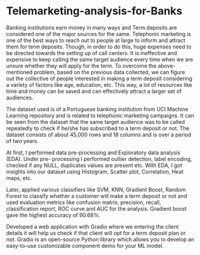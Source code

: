 # Telemarketing-analysis-for-Banks

Banking institutions earn money in many ways and Term deposits are considered one of the major sources for the same. 
Telephonic marketing is one of the best ways to reach out to people at large to inform and attract them for term deposits. 
Though, in order to do this, huge expenses need to be directed towards the setting up of call centers. It is ineffective and expensive 
to keep calling the same target audience every time when we are unsure whether they will apply for the term.
To overcome the above-mentioned problem, based on the previous data collected, we can figure out the collective of people interested 
in making a term deposit considering a variety of factors like age, education, etc. 
This way, a lot of resources like time and money can be saved and can effectively attract a larger set of audiences.

The dataset used is of a Portuguese banking institution from UCI Machine Learning repository and is related to telephonic marketing campaigns. 
It can be seen from the dataset that the same target audience was to be called repeatedly to check if he/she has subscribed to a term deposit or not. 
The dataset consists of about 45,000 rows and 18 columns and is over a period of two years.

At first, I performed data pre-processing and Exploratory data analysis (EDA). 
Under pre- processing I performed outlier detection, label encoding, checked if any NULL, duplicates values are present etc. 
With EDA, I got insights into our dataset using Histogram, Scatter plot, Correlation, Heat maps, etc.

Later, applied various classifiers like SVM, KNN, Gradient Boost, Random Forest to classify whether a customer will make a term deposit or not and used evaluation metrics like confusion matrix, precision, recall, classification report, ROC curve and AUC for the analysis. Gradient boost gave the highest accuracy of 90.68%.

Developed a web application with Gradio where we entering the client details it will help us check if that client will opt for a term deposit plan or not.
Gradio is an open-source Python library which allows you to develop an easy-to-use customizable component demo for your ML model.

